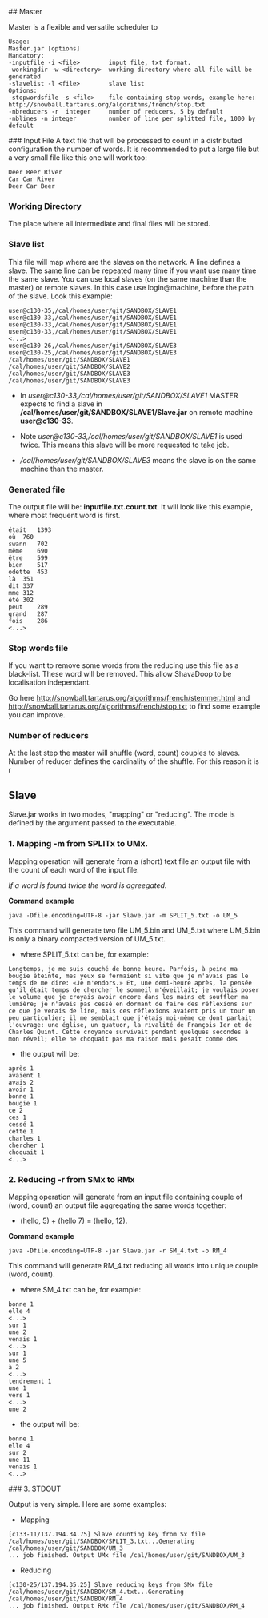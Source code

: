 ## Master

Master is a flexible and versatile scheduler to 

```
Usage: 
Master.jar [options] 
Mandatory:
-inputfile -i <file>		input file, txt format.
-workingdir -w <directory>	working directory where all file will be generated 
-slavelist -l <file> 		slave list 
Options:
-stopwordsfile -s <file>	file containing stop words, example here: http://snowball.tartarus.org/algorithms/french/stop.txt 
-nbreducers -r  integer 	number of reducers, 5 by default
-nblines -n integer  		number of line per splitted file, 1000 by default
```

### Input File
A text file that will be processed to count in a distributed configuration the number of words. It is recommended to put a large file but a very small file like this one will work too:

```
Deer Beer River
Car Car River
Deer Car Beer
```

### Working Directory
The place where all intermediate and final files will be stored.

### Slave list
This file will map where are the slaves on the network. A line defines a slave. The same line can be repeated many time if you want use many time the same slave.
You can use local slaves (on the same machine than the master) or remote slaves. In this case use login@machine, before the path of the slave. Look this example: 
```
user@c130-35,/cal/homes/user/git/SANDBOX/SLAVE1
user@c130-33,/cal/homes/user/git/SANDBOX/SLAVE1
user@c130-33,/cal/homes/user/git/SANDBOX/SLAVE1
user@c130-33,/cal/homes/user/git/SANDBOX/SLAVE1
<...>
user@c130-26,/cal/homes/user/git/SANDBOX/SLAVE3
user@c130-25,/cal/homes/user/git/SANDBOX/SLAVE3
/cal/homes/user/git/SANDBOX/SLAVE1
/cal/homes/user/git/SANDBOX/SLAVE2
/cal/homes/user/git/SANDBOX/SLAVE3
/cal/homes/user/git/SANDBOX/SLAVE3
```

* In _user@c130-33,/cal/homes/user/git/SANDBOX/SLAVE1_ MASTER expects to find a slave in __/cal/homes/user/git/SANDBOX/SLAVE1/Slave.jar__ on remote machine  __user@c130-33__.

* Note _user@c130-33,/cal/homes/user/git/SANDBOX/SLAVE1_ is used twice. This means this slave will be more requested to take job.

* _/cal/homes/user/git/SANDBOX/SLAVE3_ means the slave is on the same machine than the master.

### Generated file
The output file will be:  __inputfile.txt.count.txt__. It will look like this example, where most frequent word is first.

```
était	1393
où	760
swann	702
même	690
être	599
bien	517
odette	453
là	351
dit	337
mme	312
été	302
peut	289
grand	287
fois	286
<...>
```

### Stop words file
If you want to remove some words from the reducing use this file as a black-list. These word will be removed. This allow ShavaDoop to be localisation independant.

Go here http://snowball.tartarus.org/algorithms/french/stemmer.html and  http://snowball.tartarus.org/algorithms/french/stop.txt to find some example you can improve.

### Number of reducers
At the last step the master will shuffle (word, count) couples to slaves. Number of reducer defines the cardinality of the shuffle. For this reason it is r 

## Slave

Slave.jar works in two modes, "mapping" or "reducing". The mode is defined by the argument passed to the executable.

### 1. Mapping -m from SPLITx to UMx.

Mapping operation will generate from a (short) text file an output file with the count of each word of the input file.

_If a word is found twice the word is agreegated._

__Command example__

```
java -Dfile.encoding=UTF-8 -jar Slave.jar -m SPLIT_5.txt -o UM_5
```

This command will generate two file UM_5.bin and UM_5.txt where UM_5.bin is only a binary compacted version of UM_5.txt.

* where SPLIT_5.txt can be, for example:
```
Longtemps, je me suis couché de bonne heure. Parfois, à peine ma
bougie éteinte, mes yeux se fermaient si vite que je n'avais pas le
temps de me dire: «Je m'endors.» Et, une demi-heure après, la pensée
qu'il était temps de chercher le sommeil m'éveillait; je voulais poser
le volume que je croyais avoir encore dans les mains et souffler ma
lumière; je n'avais pas cessé en dormant de faire des réflexions sur
ce que je venais de lire, mais ces réflexions avaient pris un tour un
peu particulier; il me semblait que j'étais moi-même ce dont parlait
l'ouvrage: une église, un quatuor, la rivalité de François Ier et de
Charles Quint. Cette croyance survivait pendant quelques secondes à
mon réveil; elle ne choquait pas ma raison mais pesait comme des
```
* the output will be:
```
après 1
avaient 1
avais 2
avoir 1
bonne 1
bougie 1
ce 2
ces 1
cessé 1
cette 1
charles 1
chercher 1
choquait 1
<...>
```

### 2. Reducing -r from SMx to RMx

Mapping operation will generate from an input file containing couple of (word, count) an output file aggregating the same words together:

* (hello, 5) + (hello 7) = (hello, 12).

__Command example__

```
java -Dfile.encoding=UTF-8 -jar Slave.jar -r SM_4.txt -o RM_4
```

This command will generate RM_4.txt reducing all words into unique couple (word, count).

* where SM_4.txt can be, for example:
```
bonne 1
elle 4
<...>
sur 1
une 2
venais 1
<...>
sur 1
une 5
à 2
<...>
tendrement 1
une 1
vers 1
<...>
une 2
```
* the output will be:
```
bonne 1
elle 4
sur 2
une 11
venais 1
<...>
```
### 3. STDOUT

Output is very simple. Here are some examples:
* Mapping
```
[c133-11/137.194.34.75] Slave counting key from Sx file /cal/homes/user/git/SANDBOX/SPLIT_3.txt...Generating /cal/homes/user/git/SANDBOX/UM_3
... job finished. Output UMx file /cal/homes/user/git/SANDBOX/UM_3
```
* Reducing
```
[c130-25/137.194.35.25] Slave reducing keys from SMx file /cal/homes/user/git/SANDBOX/SM_4.txt...Generating /cal/homes/user/git/SANDBOX/RM_4
... job finished. Output RMx file /cal/homes/user/git/SANDBOX/RM_4
```

